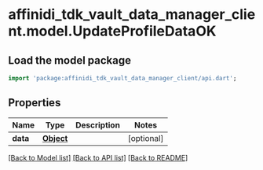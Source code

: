 # affinidi_tdk_vault_data_manager_client.model.UpdateProfileDataOK

## Load the model package

```dart
import 'package:affinidi_tdk_vault_data_manager_client/api.dart';
```

## Properties

| Name     | Type              | Description | Notes      |
| -------- | ----------------- | ----------- | ---------- |
| **data** | [**Object**](.md) |             | [optional] |

[[Back to Model list]](../README.md#documentation-for-models) [[Back to API list]](../README.md#documentation-for-api-endpoints) [[Back to README]](../README.md)
